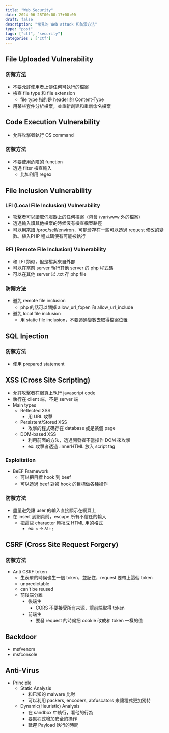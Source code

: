 ```yaml
---
title: "Web Security"
date: 2024-06-28T00:00:17+08:00
draft: false
description: "常見的 Web attack 和防禦方法"
type: "post"
tags: ["ctf", "security"]
categories : ["ctf"]
---
```


## File Uploaded Vulnerability
### 防禦方法
- 不要允許使用者上傳任何可執行的檔案
- 檢查 file type 和 file extension
  - file type 指的是 header 的 Content-Type
- 用某些套件分析檔案，並重新創建和重新命名檔案

## Code Execution Vulnerability
- 允許攻擊者執行 OS command

### 防禦方法
- 不要使用危險的 function
- 透過 filter 檢查輸入
  - 比如利用 regex

## File Inclusion Vulnerability
### LFI (Local File Inclusion) Vulnerability
- 攻擊者可以讀取伺服器上的任何檔案（包含 /var/www 外的檔案）
- 透過輸入讀其他檔案的時候沒有檢查檔案路徑
- 可以用來讀 /proc/self/environ，可能會存在一些可以透過 request 修改的變數。植入PHP 程式碼便有可能被執行

### RFI (Remote File Inclusion) Vulnerability
- 和 LFI 類似，但是檔案來自外部
- 可以在當前 server 執行其他 server 的 php 程式碼
- 可以在其他 server 以 .txt 存 php file

### 防禦方法
- 避免 remote file inclusion
  - php 的話可以關掉 allow_url_fopen 和 allow_url_include
- 避免 local file inclusion
  - 用 static file inclusion，不要透過變數去取得檔案位置

## SQL Injection
### 防禦方法
- 使用 prepared statement

## XSS (Cross Site Scripting)
- 允許攻擊者在網頁上執行 javascript code
- 執行在 client 端，不是 server 端
- Main types
  - Reflected XSS
    - 用 URL 攻擊
  - Persistent/Stored XSS
    - 攻擊的程式碼存在 database 或是某個 page
  - DOM-based XSS
    - 利用前面的方法，透過開發者不當操作 DOM 來攻擊
    - ex: 攻擊者透過 .innerHTML 放入 script tag

### Exploitation
- BeEF Framework
  - 可以把目標 hook 到 beef
  - 可以透過 beef 對被 hook 的目標做各種操作

### 防禦方法
- 盡量避免讓 user 的輸入直接顯示在網頁上
- 在 insert 到網頁前，escape 所有不信任的輸入
  - 把這些 character 轉換成 HTML 用的格式
    - ex: `<` -> `&lt;`

## CSRF (Cross Site Request Forgery)
### 防禦方法
- Anti CSRF token
  - 生表單的時候也生一個 token，並記住，request 要帶上這個 token
  - unpredictable
  - can't be reused
  - 前後端分離
    - 後端生
      - CORS 不要接受所有來源，讓前端取得 token
    - 前端生
      - 要發 request 的時候把 cookie 改成和 token 一樣的值


## Backdoor
- msfvenom
- msfconsole

## Anti-Virus
- Principle
  - Static Analysis
    - 和已知的 malware 比對
    - 可以利用 packers, encoders, abfuscators 來讓程式更加獨特
  - Dynamic(Heuristic) Analysis
    - 在 sandbox 中執行，看他的行為
    - 要幫程式增加安全的操作
    - 延遲 Payload 執行的時間
